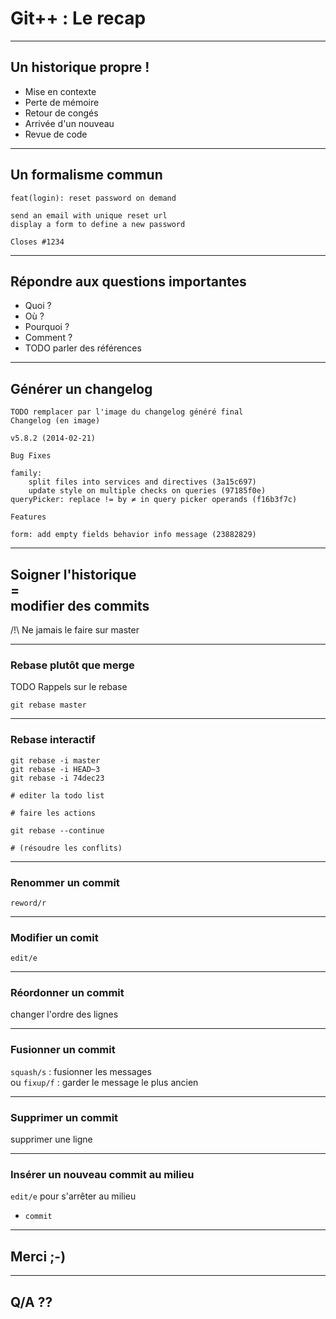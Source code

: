 # Git++ : Le recap

---

## Un historique propre !

* Mise en contexte
* Perte de mémoire
* Retour de congés
* Arrivée d'un nouveau
* Revue de code

---

## Un formalisme commun

```
feat(login): reset password on demand

send an email with unique reset url
display a form to define a new password

Closes #1234
```

---

## Répondre aux questions importantes

* Quoi ?
* Où ?
* Pourquoi ?
* Comment ?
* TODO parler des références

---

## Générer un changelog

```
TODO remplacer par l'image du changelog généré final
Changelog (en image)

v5.8.2 (2014-02-21)

Bug Fixes

family:
	split files into services and directives (3a15c697)
	update style on multiple checks on queries (97185f0e)
queryPicker: replace != by ≠ in query picker operands (f16b3f7c)

Features

form: add empty fields behavior info message (23882829)
```

---

## Soigner l'historique<br>=<br>modifier des commits

/!\ Ne jamais le faire sur master

---

### Rebase plutôt que merge

TODO Rappels sur le rebase

```
git rebase master
```

---

### Rebase interactif

```
git rebase -i master
git rebase -i HEAD~3
git rebase -i 74dec23

# editer la todo list

# faire les actions

git rebase --continue

# (résoudre les conflits)
```

---

### Renommer un commit

`reword/r`

---

### Modifier un comit

`edit/e`

---

### Réordonner un commit

changer l'ordre des lignes

---

### Fusionner un commit

`squash/s` : fusionner les messages<br>
ou `fixup/f` : garder le message le plus ancien

---

### Supprimer un commit

supprimer une ligne

---

### Insérer un nouveau commit au milieu

`edit/e` pour s'arrêter au milieu<br>
+ `commit`

---

## Merci ;-)

---

## Q/A ??
